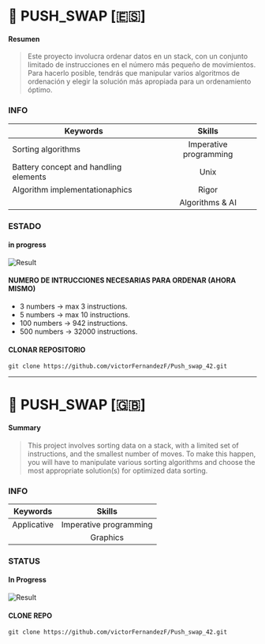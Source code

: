 
# :1234:  PUSH_SWAP [:es:]

#### Resumen 
> Este proyecto involucra ordenar datos en un stack, con un conjunto limitado de instrucciones en el número más pequeño de movimientos. Para hacerlo posible, tendrás que manipular varios algoritmos de ordenación y elegir la solución más apropiada para un ordenamiento óptimo.    


### INFO

|   Keywords                              |           Skills          |
|-----------------------------------------|:-------------------------:|
| Sorting algorithms                      | Imperative programming	  |
| Battery concept and handling elements   | Unix	                  |            
| Algorithm implementationaphics          | Rigor                	  |
|           							  |	Algorithms & AI			  |



### ESTADO
#### in progress

![Result](https://img.shields.io/badge/RESULT-IN_PROGRESS-inactive)
<!-- ![result](https://img.shields.io/badge/RESULTADO-125%25-green) -->

#### NUMERO DE INTRUCCIONES NECESARIAS PARA ORDENAR (AHORA MISMO)
- 3 numbers -> max 3  instructions.
- 5 numbers -> max 10 instructions.
- 100 numbers ->  942 instructions.
- 500 numbers -> 32000 instructions.


#### CLONAR REPOSITORIO
~~~~~
git clone https://github.com/victorFernandezF/Push_swap_42.git
~~~~~

<hr/>

# :1234:  PUSH_SWAP [:gb:]

#### Summary
> This project involves sorting data on a stack, with a limited set of instructions, and the smallest number of moves. To make this happen, you will have to manipulate various sorting algorithms and choose the most appropriate solution(s) for optimized data sorting.


### INFO

|   Keywords   |           Skills          |
|--------------|:-------------------------:|
| Applicative  |   Imperative programming  |
|              |          Graphics         |

### STATUS
#### In Progress

<!-- ![result](https://img.shields.io/badge/RESULT-1250%25-green) -->
![Result](https://img.shields.io/badge/RESULT-IN_PROGRESS-inactive)

#### CLONE REPO
~~~~~
git clone https://github.com/victorFernandezF/Push_swap_42.git
~~~~~
